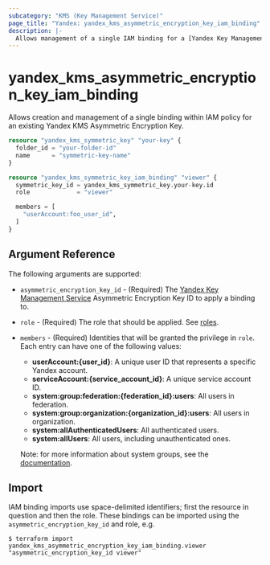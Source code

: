 ```yaml
---
subcategory: "KMS (Key Management Service)"
page_title: "Yandex: yandex_kms_asymmetric_encryption_key_iam_binding"
description: |-
  Allows management of a single IAM binding for a [Yandex Key Management Service](https://cloud.yandex.com/docs/kms/).
---
```



# yandex_kms_asymmetric_encryption_key_iam_binding




Allows creation and management of a single binding within IAM policy for an existing Yandex KMS Asymmetric Encryption Key.

```terraform
resource "yandex_kms_symmetric_key" "your-key" {
  folder_id = "your-folder-id"
  name      = "symmetric-key-name"
}

resource "yandex_kms_symmetric_key_iam_binding" "viewer" {
  symmetric_key_id = yandex_kms_symmetric_key.your-key.id
  role             = "viewer"

  members = [
    "userAccount:foo_user_id",
  ]
}
```

## Argument Reference

The following arguments are supported:

* `asymmetric_encryption_key_id` - (Required) The [Yandex Key Management Service](https://cloud.yandex.com/docs/kms/) Asymmetric Encryption Key ID to apply a binding to.

* `role` - (Required) The role that should be applied. See [roles](https://cloud.yandex.com/docs/kms/security/).

* `members` - (Required) Identities that will be granted the privilege in `role`. Each entry can have one of the following values:
  * **userAccount:{user_id}**: A unique user ID that represents a specific Yandex account.
  * **serviceAccount:{service_account_id}**: A unique service account ID.
  * **system:group:federation:{federation_id}:users**: All users in federation.
  * **system:group:organization:{organization_id}:users**: All users in organization.
  * **system:allAuthenticatedUsers**: All authenticated users.
  * **system:allUsers**: All users, including unauthenticated ones.

  Note: for more information about system groups, see the [documentation](https://cloud.yandex.com/docs/iam/concepts/access-control/system-group).

## Import

IAM binding imports use space-delimited identifiers; first the resource in question and then the role. These bindings can be imported using the `asymmetric_encryption_key_id` and role, e.g.

```
$ terraform import yandex_kms_asymmetric_encryption_key_iam_binding.viewer "asymmetric_encryption_key_id viewer"
```
